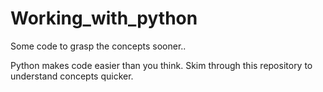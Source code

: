# Working_with_python
Some code to grasp the concepts sooner.. 

Python makes code easier than you think. Skim through this repository to understand concepts quicker.

